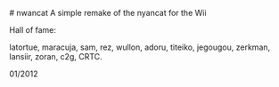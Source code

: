 #﻿ nwancat
A simple remake of the nyancat for the Wii

Hall of fame:

latortue, maracuja, sam, rez, wullon, adoru, titeiko, jegougou,
zerkman, lansiir, zoran, c2g, CRTC.

01/2012

